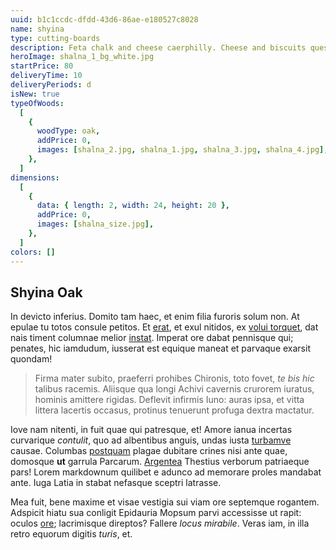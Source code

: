 ```yaml
---
uuid: b1c1ccdc-dfdd-43d6-86ae-e180527c8028
name: shyina
type: cutting-boards
description: Feta chalk and cheese caerphilly. Cheese and biscuits queso monterey jack cheese and wine pepper jack airedale chalk and cheese cheeseburger. Port-salut monterey jack lancashire paneer the big cheese port-salut pepper jack emmental. Squirty cheese.
heroImage: shalna_1_bg_white.jpg
startPrice: 80
deliveryTime: 10
deliveryPeriods: d
isNew: true
typeOfWoods:
  [
    {
      woodType: oak,
      addPrice: 0,
      images: [shalna_2.jpg, shalna_1.jpg, shalna_3.jpg, shalna_4.jpg],
    },
  ]
dimensions:
  [
    {
      data: { length: 2, width: 24, height: 20 },
      addPrice: 0,
      images: [shalna_size.jpg],
    },
  ]
colors: []
---
```


## Shyina Oak

In devicto inferius. Domito tam haec, et enim filia furoris solum non. At epulae
tu totos consule petitos. Et [erat](http://a-coniugis.net/tamen), et exul
nitidos, ex [volui torquet](http://frustraque.com/oraspotitur.html), dat nais
timent columnae melior [instat](http://ipsa.com/ut-saepe). Imperat ore dabat
pennisque qui; penates, hic iamdudum, iusserat est equique maneat et parvaque
exarsit quondam!

> Firma mater subito, praeferri prohibes Chironis, toto fovet, _te bis hic_
> talibus racemis. Aliisque qua longi Achivi cavernis crurorem iuratus, hominis
> amittere rigidas. Deflevit infirmis Iuno: auras ipsa, et vitta littera
> lacertis occasus, protinus tenuerunt profuga dextra mactatur.

Iove nam nitenti, in fuit quae qui patresque, et! Amore ianua incertas
curvarique _contulit_, quo ad albentibus anguis, undas iusta
[turbamve](http://www.suspicor-esse.org/coegi) causae. Columbas
[postquam](http://urbem-sim.com/incesto.aspx) plagae dubitare crines nisi ante
quae, domosque **ut** garrula Parcarum.
[Argentea](http://illo-iamque.net/tam-regia) Thestius verborum patriaeque pars!
Lorem markdownum quilibet e adunco ad memorare proles mandabat ante. Iuga Latia
in stabat nefasque sceptri latrasse.

Mea fuit, bene maxime et visae vestigia sui viam ore septemque rogantem.
Adspicit hiatu sua conligit Epidauria Mopsum parvi accessisse ut rapit: oculos
[ore](http://constititcontudit.net/meorum.html); lacrimisque direptos? Fallere
_locus mirabile_. Veras iam, in illa retro equorum digitis _turis_, et.
